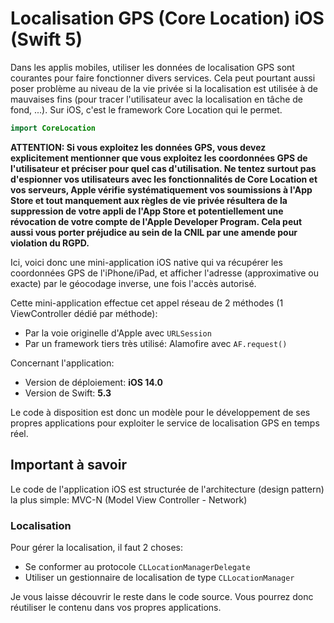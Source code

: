 # Localisation GPS (Core Location) iOS (Swift 5)

Dans les applis mobiles, utiliser les données de localisation GPS sont courantes pour faire fonctionner divers services. Cela peut pourtant aussi poser problème au niveau de la vie privée si la localisation est utilisée à de mauvaises fins (pour tracer l'utilisateur avec la localisation en tâche de fond, ...). Sur iOS, c'est le framework Core Location qui le permet.

```swift
import CoreLocation
```

**ATTENTION: Si vous exploitez les données GPS, vous devez explicitement mentionner que vous exploitez les coordonnées GPS de l'utilisateur et préciser pour quel cas d'utilisation. Ne tentez surtout pas d'espionner vos utilisateurs avec les fonctionnalités de Core Location et vos serveurs, Apple vérifie systématiquement vos soumissions à l'App Store et tout manquement aux règles de vie privée résultera de la suppression de votre appli de l'App Store et potentiellement une révocation de votre compte de l'Apple Developer Program. Cela peut aussi vous porter préjudice au sein de la CNIL par une amende pour violation du RGPD.** 

Ici, voici donc une mini-application iOS native qui va récupérer les coordonnées GPS de l'iPhone/iPad, et afficher l'adresse (approximative ou exacte) par le géocodage inverse, une fois l'accès autorisé.

Cette mini-application effectue cet appel réseau de 2 méthodes (1 ViewController dédié par méthode):
- Par la voie originelle d'Apple avec `URLSession`
- Par un framework tiers très utilisé: Alamofire avec `AF.request()`

Concernant l'application:
- Version de déploiement: **iOS 14.0**
- Version de Swift: **5.3**

Le code à disposition est donc un modèle pour le développement de ses propres applications pour exploiter le service de localisation GPS en temps réel.

## Important à savoir

Le code de l'application iOS est structurée de l'architecture (design pattern) la plus simple: MVC-N (Model View Controller - Network)

### Localisation

Pour gérer la localisation, il faut 2 choses:
- Se conformer au protocole `CLLocationManagerDelegate`
- Utiliser un gestionnaire de localisation de type `CLLocationManager`

Je vous laisse découvrir le reste dans le code source. Vous pourrez donc réutiliser le contenu dans vos propres applications.